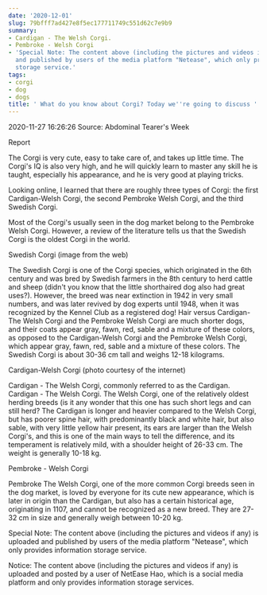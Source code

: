 ```yaml
---
date: '2020-12-01'
slug: 79bfff7ad427e8f5ec177711749c551d62c7e9b9
summary:
- Cardigan - The Welsh Corgi.
- Pembroke - Welsh Corgi
- 'Special Note: The content above (including the pictures and videos if any) is uploaded
  and published by users of the media platform "Netease", which only provides information
  storage service.'
tags:
- corgi
- dog
- dogs
title: ' What do you know about Corgi? Today we''re going to discuss '
---
```


 2020-11-27 16:26:26 Source: Abdominal Tearer's Week

Report

The Corgi is very cute, easy to take care of, and takes up little time. The Corgi's IQ is also very high, and he will quickly learn to master any skill he is taught, especially his appearance, and he is very good at playing tricks.

Looking online, I learned that there are roughly three types of Corgi: the first Cardigan-Welsh Corgi, the second Pembroke Welsh Corgi, and the third Swedish Corgi.

Most of the Corgi's usually seen in the dog market belong to the Pembroke Welsh Corgi. However, a review of the literature tells us that the Swedish Corgi is the oldest Corgi in the world.

  
  

Swedish Corgi (image from the web)

The Swedish Corgi is one of the Corgi species, which originated in the 6th century and was bred by Swedish farmers in the 8th century to herd cattle and sheep (didn't you know that the little shorthaired dog also had great uses?). However, the breed was near extinction in 1942 in very small numbers, and was later revived by dog experts until 1948, when it was recognized by the Kennel Club as a registered dog! Hair versus Cardigan-
The Welsh Corgi and the Pembroke Welsh Corgi are much shorter dogs, and their coats appear gray, fawn, red, sable and a mixture of these colors, as opposed to the Cardigan-Welsh Corgi and the Pembroke Welsh Corgi, which appear gray, fawn, red, sable and a mixture of these colors.
The Swedish Corgi is about 30-36 cm tall and weighs 12-18 kilograms.

  
  

Cardigan-Welsh Corgi (photo courtesy of the internet)

Cardigan - The Welsh Corgi, commonly referred to as the Cardigan. Cardigan - The Welsh Corgi.
The Welsh Corgi, one of the relatively oldest herding breeds (is it any wonder that this one has such short legs and can still herd? The Cardigan is longer and heavier compared to the Welsh Corgi, but has poorer spine hair, with predominantly black and white hair, but also sable, with very little yellow hair present, its ears are larger than the Welsh Corgi's, and this is one of the main ways to tell the difference, and its temperament is relatively mild, with a shoulder height of 26-33 cm. The weight is generally 10-18 kg.

  
  

Pembroke - Welsh Corgi

Pembroke
The Welsh Corgi, one of the more common Corgi breeds seen in the dog market, is loved by everyone for its cute new appearance, which is later in origin than the Cardigan, but also has a certain historical age, originating in 1107, and cannot be recognized as a new breed. They are 27-32 cm in size and generally weigh between 10-20 kg.

Special Note: The content above (including the pictures and videos if any) is uploaded and published by users of the media platform "Netease", which only provides information storage service.

Notice: The content above (including the pictures and videos if any) is
uploaded and posted by a user of NetEase Hao, which is a social media platform
and only provides information storage services.

 
        